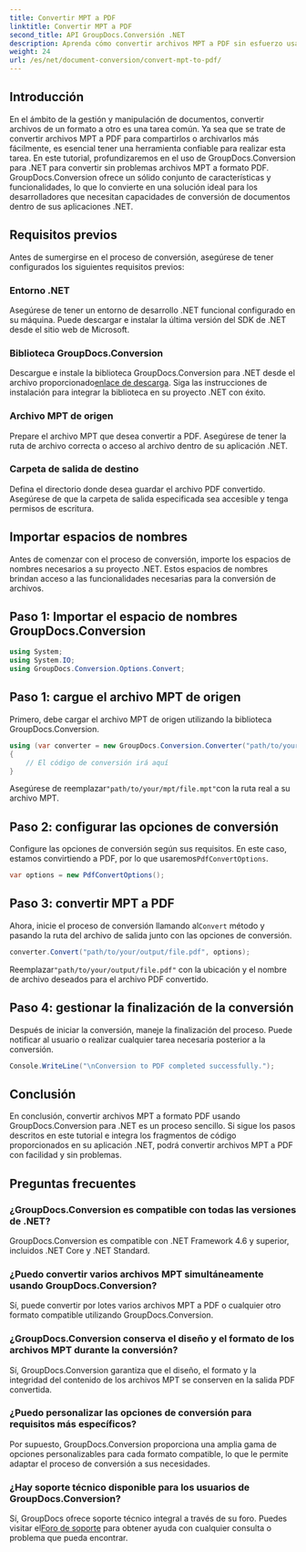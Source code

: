 ```yaml
---
title: Convertir MPT a PDF
linktitle: Convertir MPT a PDF
second_title: API GroupDocs.Conversión .NET
description: Aprenda cómo convertir archivos MPT a PDF sin esfuerzo usando GroupDocs.Conversion para .NET. Siga nuestro paso a paso para la integración y gestión documental eficiente.
weight: 24
url: /es/net/document-conversion/convert-mpt-to-pdf/
---
```

## Introducción
En el ámbito de la gestión y manipulación de documentos, convertir archivos de un formato a otro es una tarea común. Ya sea que se trate de convertir archivos MPT a PDF para compartirlos o archivarlos más fácilmente, es esencial tener una herramienta confiable para realizar esta tarea. En este tutorial, profundizaremos en el uso de GroupDocs.Conversion para .NET para convertir sin problemas archivos MPT a formato PDF. GroupDocs.Conversion ofrece un sólido conjunto de características y funcionalidades, lo que lo convierte en una solución ideal para los desarrolladores que necesitan capacidades de conversión de documentos dentro de sus aplicaciones .NET.
## Requisitos previos
Antes de sumergirse en el proceso de conversión, asegúrese de tener configurados los siguientes requisitos previos:
### Entorno .NET
Asegúrese de tener un entorno de desarrollo .NET funcional configurado en su máquina. Puede descargar e instalar la última versión del SDK de .NET desde el sitio web de Microsoft.
### Biblioteca GroupDocs.Conversion
 Descargue e instale la biblioteca GroupDocs.Conversion para .NET desde el archivo proporcionado[enlace de descarga](https://releases.groupdocs.com/conversion/net/). Siga las instrucciones de instalación para integrar la biblioteca en su proyecto .NET con éxito.
### Archivo MPT de origen
Prepare el archivo MPT que desea convertir a PDF. Asegúrese de tener la ruta de archivo correcta o acceso al archivo dentro de su aplicación .NET.
### Carpeta de salida de destino
Defina el directorio donde desea guardar el archivo PDF convertido. Asegúrese de que la carpeta de salida especificada sea accesible y tenga permisos de escritura.

## Importar espacios de nombres
Antes de comenzar con el proceso de conversión, importe los espacios de nombres necesarios a su proyecto .NET. Estos espacios de nombres brindan acceso a las funcionalidades necesarias para la conversión de archivos.
## Paso 1: Importar el espacio de nombres GroupDocs.Conversion
```csharp
using System;
using System.IO;
using GroupDocs.Conversion.Options.Convert;
```
## Paso 1: cargue el archivo MPT de origen
Primero, debe cargar el archivo MPT de origen utilizando la biblioteca GroupDocs.Conversion.
```csharp
using (var converter = new GroupDocs.Conversion.Converter("path/to/your/mpt/file.mpt"))
{
    // El código de conversión irá aquí
}
```
 Asegúrese de reemplazar`"path/to/your/mpt/file.mpt"`con la ruta real a su archivo MPT.
## Paso 2: configurar las opciones de conversión
 Configure las opciones de conversión según sus requisitos. En este caso, estamos convirtiendo a PDF, por lo que usaremos`PdfConvertOptions`.
```csharp
var options = new PdfConvertOptions();
```
## Paso 3: convertir MPT a PDF
 Ahora, inicie el proceso de conversión llamando al`Convert` método y pasando la ruta del archivo de salida junto con las opciones de conversión.
```csharp
converter.Convert("path/to/your/output/file.pdf", options);
```
 Reemplazar`"path/to/your/output/file.pdf"` con la ubicación y el nombre de archivo deseados para el archivo PDF convertido.
## Paso 4: gestionar la finalización de la conversión
Después de iniciar la conversión, maneje la finalización del proceso. Puede notificar al usuario o realizar cualquier tarea necesaria posterior a la conversión.
```csharp
Console.WriteLine("\nConversion to PDF completed successfully.");
```

## Conclusión
En conclusión, convertir archivos MPT a formato PDF usando GroupDocs.Conversion para .NET es un proceso sencillo. Si sigue los pasos descritos en este tutorial e integra los fragmentos de código proporcionados en su aplicación .NET, podrá convertir archivos MPT a PDF con facilidad y sin problemas.
## Preguntas frecuentes
### ¿GroupDocs.Conversion es compatible con todas las versiones de .NET?
GroupDocs.Conversion es compatible con .NET Framework 4.6 y superior, incluidos .NET Core y .NET Standard.
### ¿Puedo convertir varios archivos MPT simultáneamente usando GroupDocs.Conversion?
Sí, puede convertir por lotes varios archivos MPT a PDF o cualquier otro formato compatible utilizando GroupDocs.Conversion.
### ¿GroupDocs.Conversion conserva el diseño y el formato de los archivos MPT durante la conversión?
Sí, GroupDocs.Conversion garantiza que el diseño, el formato y la integridad del contenido de los archivos MPT se conserven en la salida PDF convertida.
### ¿Puedo personalizar las opciones de conversión para requisitos más específicos?
Por supuesto, GroupDocs.Conversion proporciona una amplia gama de opciones personalizables para cada formato compatible, lo que le permite adaptar el proceso de conversión a sus necesidades.
### ¿Hay soporte técnico disponible para los usuarios de GroupDocs.Conversion?
 Sí, GroupDocs ofrece soporte técnico integral a través de su foro. Puedes visitar el[Foro de soporte](https://forum.groupdocs.com/c/conversion/11) para obtener ayuda con cualquier consulta o problema que pueda encontrar.